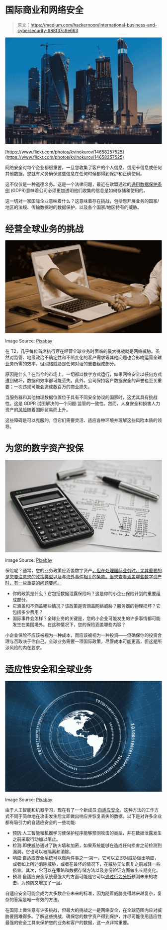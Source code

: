 # 国际商业和网络安全

> 原文：<https://medium.com/hackernoon/international-business-and-cybersecurity-988f37c9e663>

![](img/1a22c451a3dff8c5b95fa5a20056ddb4.png)

[https://www.flickr.com/photos/kvinokurov/14658257525](https://www.flickr.com/photos/kvinokurov/14658257525)

网络安全对每个企业都很重要。一旦您收集了客户的个人信息、信用卡信息或任何其他数据，您就有义务确保这些信息在任何时候都得到保护和正确使用。

这不仅仅是一种道德义务。这是一个法律问题，最近在欧盟通过的[通用数据保护条例](https://eugdpr.org/) (GDPR)意味着公司必须更加透明他们收集的信息是如何存储和使用的。

这一切对一家国际企业意味着什么？这意味着存在挑战，包括您开展业务的国家/地区的法规、传输数据时的数据保护，以及各个国家/地区特有的威胁。

# 经营全球业务的挑战

![](img/94e3d41b1c32b78cdf3e7198140a661a.png)

Image Source: [Pixabay](https://pixabay.com/en/handshake-hands-laptop-monitor-3382503/)

在 T2，几乎每位首席执行官在经营全球业务时面临的最大挑战就是网络威胁。虽然对监管、地缘政治不确定性和不断变化的客户需求等其他问题也会影响运营全球业务所需的效率，但网络威胁是任何对话的重要组成部分。

原因是什么？在当今的市场上，一切都以数字方式运行，如果网络安全以任何方式遭到破坏，数据和效率都可能丢失。此外，公司保持客户数据安全的声誉也至关重要；一次违规可能会造成数百万的商业损失。

当服务器和其他物理数据位置位于具有不同安全协议的国家时，这尤其具有挑战性。这是 GDPR 试图解决的一个问题:监管的一致性。然而，人身安全和损害人力资产的[风险](https://hackernoon.com/global-security-in-an-age-of-rising-cyber-threats-d3006c2d7e7b)随着国际贸易而上升。

这些障碍是可以克服的，但它们需要灵活、适应各种环境并理解这些风险本质的领导。

# 为您的数字资产投保

![](img/6e04010aee9f29c15a6c232bdc67a183.png)

Image Source: [Pixabay](https://pixabay.com/en/calculator-calculation-insurance-385506/)

保险呢？通常，您的业务政策应涵盖数字资产[，但在处理国际业务时，尤其重要的是您要注意您的政策类型以及与海外事件相关的条款。当您查看涵盖哪些数字资产时，有一些重要的问题要问。](https://www.thehartford.com/small-business-insurance/why-you-need-small-business-insurance)

*   你的政策是什么？它包括数据泄露保险吗？这是你的小企业保险计划的重要组成部分。
*   它涵盖和不涵盖哪些情况？该政策是否涵盖网络威胁？服务器的物理损坏？它包括多少费用？
*   国际事件会怎样？全球业务的关键是，您的小企业可能发生的许多事情都可能发生在美国境外。在这种情况下，您的保险涵盖哪些内容？

小企业保险不应该被视为一种成本，而应该被视为一种投资——但确保你的投资合理与否取决于你自己。全球业务需要一项国际政策，尽管成本可能更高，但这是所涉风险的内在要求。

# 适应性安全和全球业务

![](img/7f580057326c28ea0fdfac05165cf324.png)

Image Source: [Pixabay](https://pixabay.com/en/abstract-geometric-world-map-1278061/)

由于人工智能和机器学习，现在有了一个新成员:[自适应安全](https://digitalguardian.com/blog/what-adaptive-security-definition-adaptive-security-benefits-best-practices-and-more)。这种方法的工作方式不同于简单地在攻击发生后立即做出响应并恢复丢失的数据。以下是对许多企业都有吸引力的自适应安全的一些功能:

*   预防:人工智能和机器学习使保护程序能够预测攻击的类型，并在数据泄露发生之前采取行动加以阻止。
*   检测:即使威胁通过了防火墙和加密，如果系统能够在造成任何损害之前检测到漏洞，它也可以被隔离和消除。
*   响应:自适应安全系统可以做两件事之一:第一，它可以立即对威胁做出响应，或者如上所述消除威胁，或者在最坏的情况下，在威胁无法恢复之前减轻一些损害。其次，它可以在策略和数据存储方法以及身份验证方面做出长期变化。
*   预测:自适应安全系统最强大的方面可能是它可以[通过行为分析](https://www.researchgate.net/publication/261061304_Predicting_client-side_attacks_via_behaviour_analysis_using_honeypot_data)预测未来的攻击，为预防又增加了一层。

自适应安全可能会成为大多数企业未来的标准，因为随着威胁变得越来越复杂，复杂的答案是唯一有效的方法。

在国际上做生意有许多挑战，但最大的挑战之一是网络安全，在全球范围内应对威胁要困难得多。了解这些挑战，确保您的数字资产得到保护，并尽可能使用适应性最强的安全工具来保护您的业务和客户的数据，这一点非常重要。